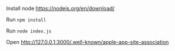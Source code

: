 Install node https://nodejs.org/en/download/

Run `npm install`

Run `node index.js`

Open http://127.0.0.1:3000/.well-known/apple-app-site-association
